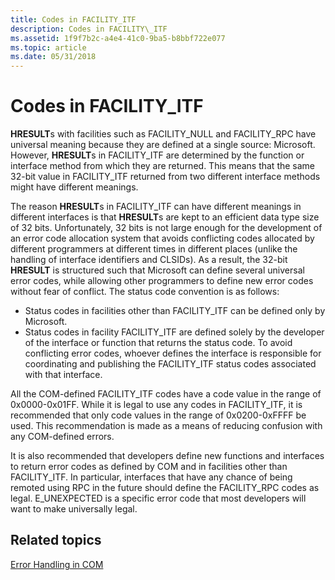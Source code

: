 ```yaml
---
title: Codes in FACILITY_ITF
description: Codes in FACILITY\_ITF
ms.assetid: 1f9f7b2c-a4e4-41c0-9ba5-b8bbf722e077
ms.topic: article
ms.date: 05/31/2018
---
```


# Codes in FACILITY\_ITF

**HRESULT**s with facilities such as FACILITY\_NULL and FACILITY\_RPC have universal meaning because they are defined at a single source: Microsoft. However, **HRESULT**s in FACILITY\_ITF are determined by the function or interface method from which they are returned. This means that the same 32-bit value in FACILITY\_ITF returned from two different interface methods might have different meanings.

The reason **HRESULT**s in FACILITY\_ITF can have different meanings in different interfaces is that **HRESULT**s are kept to an efficient data type size of 32 bits. Unfortunately, 32 bits is not large enough for the development of an error code allocation system that avoids conflicting codes allocated by different programmers at different times in different places (unlike the handling of interface identifiers and CLSIDs). As a result, the 32-bit **HRESULT** is structured such that Microsoft can define several universal error codes, while allowing other programmers to define new error codes without fear of conflict. The status code convention is as follows:

-   Status codes in facilities other than FACILITY\_ITF can be defined only by Microsoft.
-   Status codes in facility FACILITY\_ITF are defined solely by the developer of the interface or function that returns the status code. To avoid conflicting error codes, whoever defines the interface is responsible for coordinating and publishing the FACILITY\_ITF status codes associated with that interface.

All the COM-defined FACILITY\_ITF codes have a code value in the range of 0x0000-0x01FF. While it is legal to use any codes in FACILITY\_ITF, it is recommended that only code values in the range of 0x0200-0xFFFF be used. This recommendation is made as a means of reducing confusion with any COM-defined errors.

It is also recommended that developers define new functions and interfaces to return error codes as defined by COM and in facilities other than FACILITY\_ITF. In particular, interfaces that have any chance of being remoted using RPC in the future should define the FACILITY\_RPC codes as legal. E\_UNEXPECTED is a specific error code that most developers will want to make universally legal.

## Related topics

<dl> <dt>

[Error Handling in COM](error-handling-in-com.md)
</dt> </dl>

 

 





